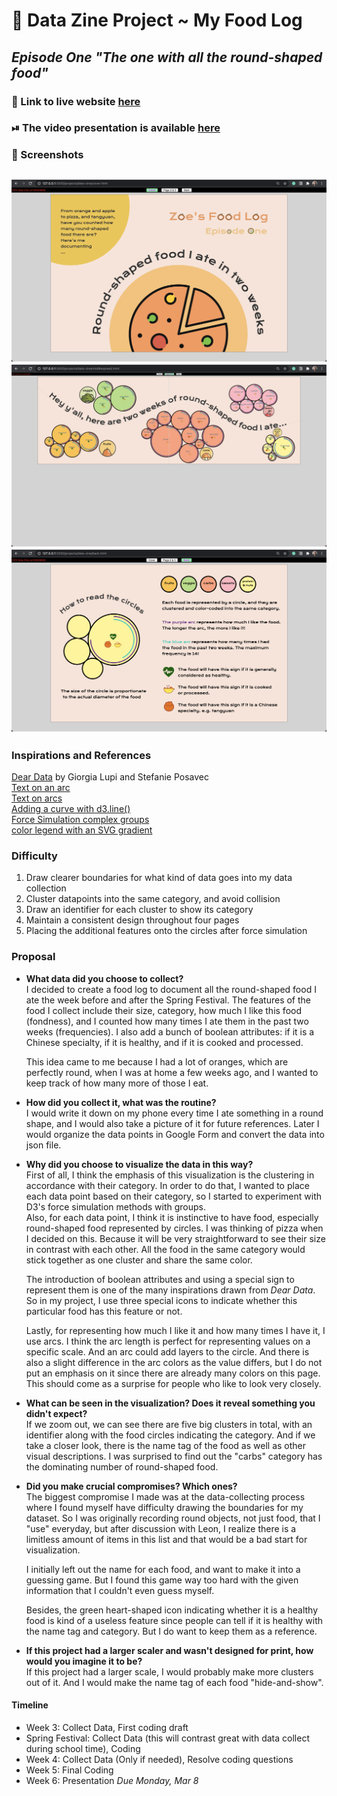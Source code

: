 # 🍊 Data Zine Project ~ My Food Log

## *Episode One "The one with all the round-shaped food"*

### 🔗 Link to live website [here](https://zoexiao0516.github.io/cdv-student/projects/data-zine/cover.html)

### ⏯ The video presentation is available [here](https://youtu.be/aTo9ZZR92sc)

### 🍎 Screenshots
![](screenshots/cover.png)
![](screenshots/middle.png)
![](screenshots/back.png)
---

### Inspirations and References
[Dear Data](https://docs.google.com/spreadsheets/d/1PTTTbewj2zsqgztBhNZKB2ipunpI7jiok2tmm_kfhXE/edit#gid=0) by Giorgia Lupi and Stefanie Posavec<br/>
[Text on an arc](http://bl.ocks.org/nbremer/bf3d285e48189507e0ea)<br/>
[Text on arcs](https://www.visualcinnamon.com/2015/09/placing-text-on-arcs/)<br/>
[Adding a curve with d3.line()](https://www.d3-graph-gallery.com/graph/shape.html#mysegment)<br/>
[Force Simulation complex groups](https://bl.ocks.org/denisemauldin/e0a0c232f7a7f665fca87f395501049a)<br/>
[color legend with an SVG gradient](https://www.visualcinnamon.com/2016/05/smooth-color-legend-d3-svg-gradient/)

### Difficulty
1. Draw clearer boundaries for what kind of data goes into my data collection
1. Cluster datapoints into the same category, and avoid collision
1. Draw an identifier for each cluster to show its category
1. Maintain a consistent design throughout four pages
1. Placing the additional features onto the circles after force simulation  

### Proposal
- **What data did you choose to collect?** <br/>
  I decided to create a food log to document all the round-shaped food I ate the week before and after the Spring Festival. The features of the food I collect include their size, category, how much I like this food (fondness), and I counted how many times I ate them in the past two weeks (frequencies). I also add a bunch of boolean attributes: if it is a Chinese specialty, if it is healthy, and if it is cooked and processed. <br/>

  This idea came to me because I had a lot of oranges, which are perfectly round, when I was at home a few weeks ago, and I wanted to keep track of how many more of those I eat.
  
- **How did you collect it, what was the routine?** <br/>
  I would write it down on my phone every time I ate something in a round shape, and I would also take a picture of it for future references. Later I would organize the data points in Google Form and convert the data into json file.

- **Why did you choose to visualize the data in this way?** <br/>
  First of all, I think the emphasis of this visualization is the clustering in accordance with their category. In order to do that, I wanted to place each data point based on their category, so I started to experiment with D3's force simulation methods with groups. <br/> 
  Also, for each data point, I think it is instinctive to have food, especially round-shaped food represented by circles. I was thinking of pizza when I decided on this. Because it will be very straightforward to see their size in contrast with each other. All the food in the same category would stick together as one cluster and share the same color. <br/>

  The introduction of boolean attributes and using a special sign to represent them is one of the many inspirations drawn from *Dear Data*. So in my project, I use three special icons to indicate whether this particular food has this feature or not. <br/>

  Lastly, for representing how much I like it and how many times I have it, I use arcs. I think the arc length is perfect for representing values on a specific scale. And an arc could add layers to the circle. And there is also a slight difference in the arc colors as the value differs, but I do not put an emphasis on it since there are already many colors on this page. This should come as a surprise for people who like to look very closely.

- **What can be seen in the visualization? Does it reveal something you didn't expect?** <br/>
  If we zoom out, we can see there are five big clusters in total, with an identifier along with the food circles indicating the category. And if we take a closer look, there is the name tag of the food as well as other visual descriptions. 
  I was surprised to find out the "carbs" category has the dominating number of round-shaped food.

- **Did you make crucial compromises? Which ones?** <br/>
  The biggest compromise I made was at the data-collecting process where I found myself have difficulty drawing the boundaries for my dataset. So I was originally recording round objects, not just food, that I "use" everyday, but after discussion with Leon, I realize there is a limitless amount of items in this list and that would be a bad start for visualization. <br/>

  I initially left out the name for each food, and want to make it into a guessing game. But I found this game way too hard with the given information that I couldn't even guess myself. <br/>
  
  Besides, the green heart-shaped icon indicating whether it is a healthy food is kind of a useless feature since people can tell if it is healthy with the name tag and category. But I do want to keep them as a reference.

- **If this project had a larger scaler and wasn't designed for print, how would you imagine it to be?** <br/>
  If this project had a larger scale, I would probably make more clusters out of it. And I would make the name tag of each food "hide-and-show".

#### Timeline
- Week 3: Collect Data, First coding draft
- Spring Festival: Collect Data (this will contrast great with data collect during school time), Coding
- Week 4: Collect Data (Only if needed), Resolve coding questions
- Week 5: Final Coding
- Week 6: Presentation
*Due Monday, Mar 8*
